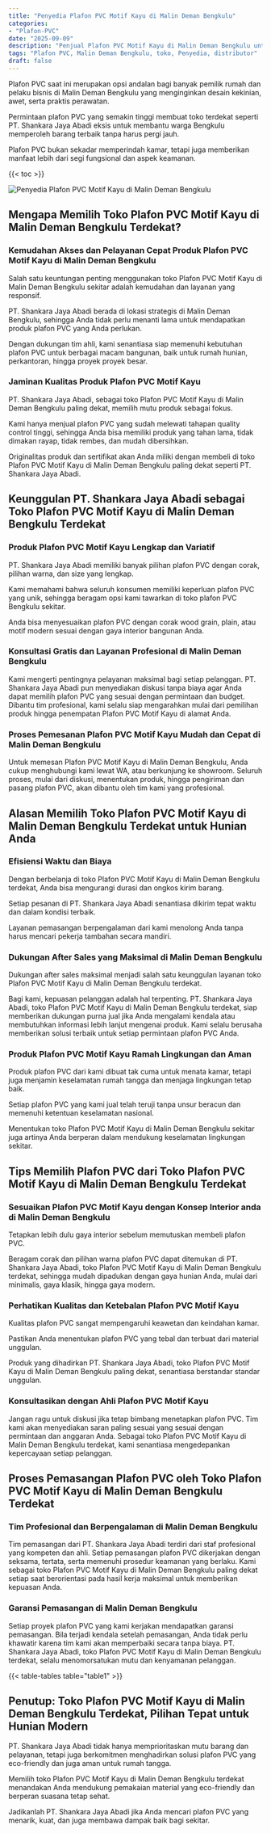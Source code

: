 ```yaml
---
title: "Penyedia Plafon PVC Motif Kayu di Malin Deman Bengkulu"
categories: 
- "Plafon-PVC"
date: "2025-09-09"
description: "Penjual Plafon PVC Motif Kayu di Malin Deman Bengkulu untuk rumah, kantor, serta ritel. Plafon berkualitas, pilihan motif, warna modern, dengan jasa penempatan dikerjakan oleh teknisi berpengalaman dan garansi resmi!|Jasa distribusi Plafon PVC Motif Kayu di Malin Deman Bengkulu bagi keperluan tempat tinggal, perkantoran, atau gerai, beserta plafon berkualitas dan pemasangan oleh teknisi ahli serta kepastian resmi.|Alternatif Plafon PVC Motif Kayu di Malin Deman Bengkulu yang andal bagi rumah, kantor, serta toko, bersama plafon berkualitas dan pemasangan ditangani oleh teknisi berpengalaman dan garansi resmi.|Penjualan Plafon PVC Motif Kayu di Malin Deman Bengkulu untuk tempat tinggal, kantor, serta ritel, beserta material unggulan dan pemasangan oleh teknisi ahli, lengkap dengan kepastian resmi.}"
tags: "Plafon PVC, Malin Deman Bengkulu, toko, Penyedia, distributor"
draft: false
---
```


Plafon PVC saat ini merupakan opsi andalan bagi banyak pemilik rumah dan pelaku bisnis di Malin Deman Bengkulu yang menginginkan desain kekinian, awet, serta praktis perawatan.

Permintaan plafon PVC yang semakin tinggi membuat toko terdekat seperti PT. Shankara Jaya Abadi eksis untuk membantu warga Bengkulu memperoleh barang terbaik tanpa harus pergi jauh.

Plafon PVC bukan sekadar memperindah kamar, tetapi juga memberikan manfaat lebih dari segi fungsional dan aspek keamanan.

{{< toc >}}

![Penyedia Plafon PVC Motif Kayu di Malin Deman Bengkulu](/images/Plafon-PVC/Penyedia-Plafon-PVC-Motif-Kayu-di-Malin-Deman-Bengkulu.png)


## Mengapa Memilih Toko Plafon PVC Motif Kayu di Malin Deman Bengkulu Terdekat?

### Kemudahan Akses dan Pelayanan Cepat Produk Plafon PVC Motif Kayu di Malin Deman Bengkulu

Salah satu keuntungan penting menggunakan toko Plafon PVC Motif Kayu di Malin Deman Bengkulu sekitar adalah kemudahan dan layanan yang responsif.

PT. Shankara Jaya Abadi berada di lokasi strategis di Malin Deman Bengkulu, sehingga Anda tidak perlu menanti lama untuk mendapatkan produk plafon PVC yang Anda perlukan.

Dengan dukungan tim ahli, kami senantiasa siap memenuhi kebutuhan plafon PVC untuk berbagai macam bangunan, baik untuk rumah hunian, perkantoran, hingga proyek proyek besar.

### Jaminan Kualitas Produk Plafon PVC Motif Kayu

PT. Shankara Jaya Abadi, sebagai toko Plafon PVC Motif Kayu di Malin Deman Bengkulu paling dekat, memilih mutu produk sebagai fokus.

Kami hanya menjual plafon PVC yang sudah melewati tahapan quality control tinggi, sehingga Anda bisa memiliki produk yang tahan lama, tidak dimakan rayap, tidak rembes, dan mudah dibersihkan.

Originalitas produk dan sertifikat akan Anda miliki dengan membeli di toko Plafon PVC Motif Kayu di Malin Deman Bengkulu paling dekat seperti PT. Shankara Jaya Abadi.

## Keunggulan PT. Shankara Jaya Abadi sebagai Toko Plafon PVC Motif Kayu di Malin Deman Bengkulu Terdekat

### Produk Plafon PVC Motif Kayu Lengkap dan Variatif

PT. Shankara Jaya Abadi memiliki banyak pilihan plafon PVC dengan corak, pilihan warna, dan size yang lengkap.

Kami memahami bahwa seluruh konsumen memiliki keperluan plafon PVC yang unik, sehingga beragam opsi kami tawarkan di toko plafon PVC Bengkulu sekitar.

Anda bisa menyesuaikan plafon PVC dengan corak wood grain, plain, atau motif modern sesuai dengan gaya interior bangunan Anda.

### Konsultasi Gratis dan Layanan Profesional di Malin Deman Bengkulu

Kami mengerti pentingnya pelayanan maksimal bagi setiap pelanggan. PT. Shankara Jaya Abadi pun menyediakan diskusi tanpa biaya agar Anda dapat memilih plafon PVC yang sesuai dengan permintaan dan budget. Dibantu tim profesional, kami selalu siap mengarahkan mulai dari pemilihan produk hingga penempatan Plafon PVC Motif Kayu di alamat Anda.

### Proses Pemesanan Plafon PVC Motif Kayu Mudah dan Cepat di Malin Deman Bengkulu

Untuk memesan Plafon PVC Motif Kayu di Malin Deman Bengkulu, Anda cukup menghubungi kami lewat WA, atau berkunjung ke showroom. Seluruh proses, mulai dari diskusi, menentukan produk, hingga pengiriman dan pasang plafon PVC, akan dibantu oleh tim kami yang profesional.

## Alasan Memilih Toko Plafon PVC Motif Kayu di Malin Deman Bengkulu Terdekat untuk Hunian Anda

### Efisiensi Waktu dan Biaya

Dengan berbelanja di toko Plafon PVC Motif Kayu di Malin Deman Bengkulu terdekat, Anda bisa mengurangi durasi dan ongkos kirim barang.

Setiap pesanan di PT. Shankara Jaya Abadi senantiasa dikirim tepat waktu dan dalam kondisi terbaik.

Layanan pemasangan berpengalaman dari kami menolong Anda tanpa harus mencari pekerja tambahan secara mandiri.

### Dukungan After Sales yang Maksimal di Malin Deman Bengkulu

Dukungan after sales maksimal menjadi salah satu keunggulan layanan toko Plafon PVC Motif Kayu di Malin Deman Bengkulu terdekat.

Bagi kami, kepuasan pelanggan adalah hal terpenting. PT. Shankara Jaya Abadi, toko Plafon PVC Motif Kayu di Malin Deman Bengkulu terdekat, siap memberikan dukungan purna jual jika Anda mengalami kendala atau membutuhkan informasi lebih lanjut mengenai produk. Kami selalu berusaha memberikan solusi terbaik untuk setiap permintaan plafon PVC Anda.

### Produk Plafon PVC Motif Kayu Ramah Lingkungan dan Aman

Produk plafon PVC dari kami dibuat tak cuma untuk menata kamar, tetapi juga menjamin keselamatan rumah tangga dan menjaga lingkungan tetap baik.

Setiap plafon PVC yang kami jual telah teruji tanpa unsur beracun dan memenuhi ketentuan keselamatan nasional.

Menentukan toko Plafon PVC Motif Kayu di Malin Deman Bengkulu sekitar juga artinya Anda berperan dalam mendukung keselamatan lingkungan sekitar.

## Tips Memilih Plafon PVC dari Toko Plafon PVC Motif Kayu di Malin Deman Bengkulu Terdekat

### Sesuaikan Plafon PVC Motif Kayu dengan Konsep Interior anda di Malin Deman Bengkulu

Tetapkan lebih dulu gaya interior sebelum memutuskan membeli plafon PVC.

Beragam corak dan pilihan warna plafon PVC dapat ditemukan di PT. Shankara Jaya Abadi, toko Plafon PVC Motif Kayu di Malin Deman Bengkulu terdekat, sehingga mudah dipadukan dengan gaya hunian Anda, mulai dari minimalis, gaya klasik, hingga gaya modern.

### Perhatikan Kualitas dan Ketebalan Plafon PVC Motif Kayu

Kualitas plafon PVC sangat mempengaruhi keawetan dan keindahan kamar.

Pastikan Anda menentukan plafon PVC yang tebal dan terbuat dari material unggulan.

Produk yang dihadirkan PT. Shankara Jaya Abadi, toko Plafon PVC Motif Kayu di Malin Deman Bengkulu paling dekat, senantiasa berstandar standar unggulan.

### Konsultasikan dengan Ahli Plafon PVC Motif Kayu

Jangan ragu untuk diskusi jika tetap bimbang menetapkan plafon PVC. Tim kami akan menyediakan saran paling sesuai yang sesuai dengan permintaan dan anggaran Anda. Sebagai toko Plafon PVC Motif Kayu di Malin Deman Bengkulu terdekat, kami senantiasa mengedepankan kepercayaan setiap pelanggan.

## Proses Pemasangan Plafon PVC oleh Toko Plafon PVC Motif Kayu di Malin Deman Bengkulu Terdekat

### Tim Profesional dan Berpengalaman di Malin Deman Bengkulu

Tim pemasangan dari PT. Shankara Jaya Abadi terdiri dari staf profesional yang kompeten dan ahli. Setiap pemasangan plafon PVC dikerjakan dengan seksama, tertata, serta memenuhi prosedur keamanan yang berlaku. Kami sebagai toko Plafon PVC Motif Kayu di Malin Deman Bengkulu paling dekat setiap saat berorientasi pada hasil kerja maksimal untuk memberikan kepuasan Anda.

### Garansi Pemasangan di Malin Deman Bengkulu

Setiap proyek plafon PVC yang kami kerjakan mendapatkan garansi pemasangan. Bila terjadi kendala setelah pemasangan, Anda tidak perlu khawatir karena tim kami akan memperbaiki secara tanpa biaya. PT. Shankara Jaya Abadi, toko Plafon PVC Motif Kayu di Malin Deman Bengkulu terdekat, selalu menomorsatukan mutu dan kenyamanan pelanggan.

{{< table-tables table="table1" >}}

## Penutup: Toko Plafon PVC Motif Kayu di Malin Deman Bengkulu Terdekat, Pilihan Tepat untuk Hunian Modern

PT. Shankara Jaya Abadi tidak hanya memprioritaskan mutu barang dan pelayanan, tetapi juga berkomitmen menghadirkan solusi plafon PVC yang eco-friendly dan juga aman untuk rumah tangga.

Memilih toko Plafon PVC Motif Kayu di Malin Deman Bengkulu terdekat menandakan Anda mendukung pemakaian material yang eco-friendly dan berperan suasana tetap sehat.

Jadikanlah PT. Shankara Jaya Abadi jika Anda mencari plafon PVC yang menarik, kuat, dan juga membawa dampak baik bagi sekitar.
